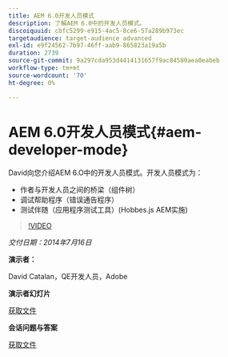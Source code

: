 ```yaml
---
title: AEM 6.0开发人员模式
description: 了解AEM 6.0中的开发人员模式。
discoiquuid: cbfc5299-e915-4ac5-8ce6-57a289b973ec
targetaudience: target-audience advanced
exl-id: e9f24562-7b97-46ff-aab9-865823a19a5b
duration: 2739
source-git-commit: 9a297cda953d4414131657f9ac84580aea0eabeb
workflow-type: tm+mt
source-wordcount: '70'
ht-degree: 0%

---
```


# AEM 6.0开发人员模式{#aem-developer-mode}

David向您介绍AEM 6.O中的开发人员模式。开发人员模式为：

* 作者与开发人员之间的桥梁（组件树）
* 调试帮助程序（错误通告程序）
* 测试伴随（应用程序测试工具）(Hobbes.js AEM实施)

>[!VIDEO](https://video.tv.adobe.com/v/19501/?quality=9)

*交付日期：2014年7月16日*

**演示者：**

David Catalan，QE开发人员，Adobe

**演示者幻灯片**

[获取文件](assets/aem-6-developer-mode-07-16-14.pdf)

**会话问题与答案**

[获取文件](assets/q-a-developer-mode-7-16-14.pdf)
<!--
[Get back to the Overview](https://helpx.adobe.com/experience-manager/kt/eseminars/gems/aem-index.html)
-->
